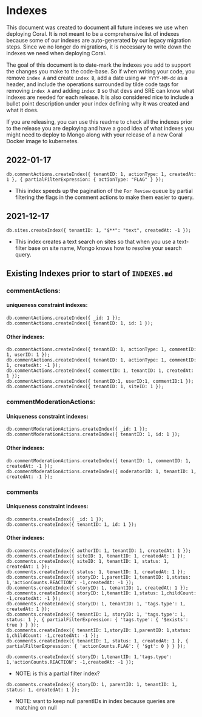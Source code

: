# Indexes

This document was created to document all future indexes we use when deploying Coral. It is not meant to be a comprehensive list of indexes because some of our indexes are auto-generated by our legacy migration steps. Since we no longer do migrations, it is necessary to write down the indexes we need when deploying Coral.

The goal of this document is to date-mark the indexes you add to support the changes you make to the code-base. So if when writing your code, you remove `index A` and create `index B`, add a date using `## YYYY-MM-dd` as a header, and include the operations surrounded by tilde code tags for removing `index A` and adding `index B` so that devs and SRE can know what indexes are needed for each release. It is also considered nice to include a bullet point description under your index defining why it was created and what it does.

If you are releasing, you can use this readme to check all the indexes prior to the release you are deploying and have a good idea of what indexes you might need to deploy to Mongo along with your release of a new Coral Docker image to kubernetes.

## 2022-01-17

```
db.commentActions.createIndex({ tenantID: 1, actionType: 1, createdAt: 1 }, { partialFilterExpression: { actionType: "FLAG" } });
```
  - This index speeds up the pagination of the `For Review` queue by partial filtering the flags in the comment actions to make them easier to query.

## 2021-12-17

```
db.sites.createIndex({ tenantID: 1, "$**": "text", createdAt: -1 });
```
  - This index creates a text search on sites so that when you use a text-filter base on site name, Mongo knows how to resolve your search query.

## Existing Indexes prior to start of `INDEXES.md`

### commentActions:

#### uniqueness constraint indexes:

```
db.commentActions.createIndex({ _id: 1 }); 
db.commentActions.createIndex({ tenantID: 1, id: 1 });
```

#### Other indexes:
```
db.commentActions.createIndex({ tenantID: 1, actionType: 1, commentID: 1, userID: 1 });
db.commentActions.createIndex({ tenantID: 1, actionType: 1, commentID: 1, createdAt: -1 });
db.commentActions.createIndex({ commentID: 1, tenantID: 1, createdAt: 1 });
db.commentActions.createIndex({ tenantID:1, userID:1, commentID:1 });
db.commentActions.createIndex({ tenantID: 1, siteID: 1 });
```

### commentModerationActions:

#### Uniqueness constraint indexes:

```
db.commentModerationActions.createIndex({ _id: 1 });
db.commentModerationActions.createIndex({ tenantID: 1, id: 1 });
```

#### Other indexes:
```
db.commentModerationActions.createIndex({ tenantID: 1, commentID: 1, createdAt: -1 });
db.commentModerationActions.createIndex({ moderatorID: 1, tenantID: 1, createdAt: -1 });
```

### comments

#### Uniqueness constraint indexes:

```
db.comments.createIndex({ _id: 1 });
db.comments.createIndex({ tenantID: 1, id: 1 });
```

#### Other indexes:
```
db.comments.createIndex({ authorID: 1, tenantID: 1, createdAt: 1 });
db.comments.createIndex({ siteID: 1, tenantID: 1, createdAt: 1 });
db.comments.createIndex({ siteID: 1, tenantID: 1, status: 1, createdAt: 1 });
db.comments.createIndex({ status: 1, tenantID: 1, createdAt: 1 });
db.comments.createIndex({ storyID: 1,parentID: 1,tenantID: 1,status: 1,'actionCounts.REACTION': -1,createdAt: -1 });
db.comments.createIndex({ storyID: 1, tenantID: 1, createdAt: 1 });
db.comments.createIndex({ storyID: 1,tenantID: 1,status: 1,childCount: -1,createdAt: -1 });
db.comments.createIndex({ storyID: 1, tenantID: 1, 'tags.type': 1, createdAt: 1 });
db.comments.createIndex({ tenantID: 1, storyID: 1, 'tags.type': 1, status: 1 }, { partialFilterExpression: { 'tags.type': { '$exists': true } } });
db.comments.createIndex({ tenantID: 1,storyID: 1,parentID: 1,status: 1,childCount: -1,createdAt: -1 });
db.comments.createIndex({ tenantID: 1, status: 1, createdAt: 1 }, { partialFilterExpression: { 'actionCounts.FLAG': { '$gt': 0 } } });
```

```
db.comments.createIndex({ storyID: 1,tenantID: 1,'tags.type': 1,'actionCounts.REACTION': -1,createdAt: -1 });
```
  - NOTE: is this a partial filter index?

```
db.comments.createIndex({ storyID: 1, parentID: 1, tenantID: 1, status: 1, createdAt: 1 });
```
  - NOTE: want to keep null parentIDs in index because queries are matching on null

